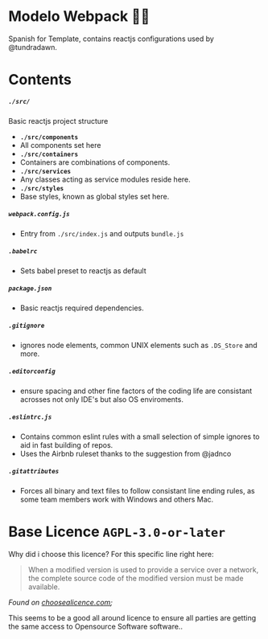 # Modelo Webpack 🧮🤖

Spanish for Template, contains reactjs configurations used by @tundradawn. 


# Contents

##### `./src/`
Basic reactjs project structure

- **`./src/components`**
 - All components set here 
- **`./src/containers`**
 - Containers are combinations of components.
- **`./src/services`**
 - Any classes acting as service modules reside here.
- **`./src/styles`**
 - Base styles, known as global styles set here.


##### `webpack.config.js`
- Entry from `./src/index.js` and outputs `bundle.js`

##### `.babelrc`
- Sets babel preset to reactjs as default

##### `package.json`
- Basic reactjs required dependencies.

##### `.gitignore`
- ignores node elements, common UNIX elements such as `.DS_Store` and more.

##### `.editorconfig`
- ensure spacing and other fine factors of the coding life are consistant acrosses not only IDE's but also OS enviroments.

##### `.eslintrc.js`
- Contains common eslint rules with a small selection of simple ignores to aid in fast building of repos.
- Uses the Airbnb ruleset thanks to the suggestion from @jadnco

##### `.gitattributes`
- Forces all binary and text files to follow consistant line ending rules, as some team members work with Windows and others Mac.

# Base Licence `AGPL-3.0-or-later`
Why did i choose this licence? For this specific line right here:
> When a modified version is used to provide a service over a network, the complete source code of the modified version must be made available.

_Found on [choosealicence.com](https://choosealicense.com/licenses/);_

This seems to be a good all around licence to ensure all parties are getting the same access to Opensource Software software..
